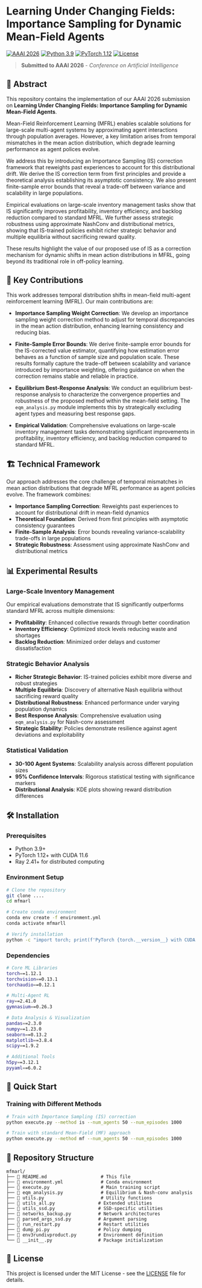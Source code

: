 # Learning Under Changing Fields: Importance Sampling for Dynamic Mean-Field Agents

[![AAAI 2026](https://img.shields.io/badge/AAAI-2026-blue.svg)](https://aaai.org/conference/aaai/aaai-26/)
[![Python 3.9](https://img.shields.io/badge/python-3.9-blue.svg)](https://www.python.org/downloads/release/python-390/)
[![PyTorch 1.12](https://img.shields.io/badge/PyTorch-1.12-red.svg)](https://pytorch.org/)
[![License](https://img.shields.io/badge/License-MIT-green.svg)](LICENSE)

> **Submitted to AAAI 2026** - *Conference on Artificial Intelligence*

## 📖 Abstract

This repository contains the implementation of our AAAI 2026 submission on **Learning Under Changing Fields: Importance Sampling for Dynamic Mean-Field Agents**. 

Mean-Field Reinforcement Learning (MFRL) enables scalable solutions for large-scale multi-agent systems by approximating agent interactions through population averages. However, a key limitation arises from temporal mismatches in the mean action distribution, which degrade learning performance as agent polices evolve. 

We address this by introducing an Importance Sampling (IS) correction framework that reweights past experiences to account for this distributional drift. We derive the IS correction term from first principles and provide a theoretical analysis establishing its asymptotic consistency. We also present finite-sample error bounds that reveal a trade-off between variance and scalability in large populations.

Empirical evaluations on large-scale inventory management tasks show that IS significantly improves profitability, inventory efficiency, and backlog reduction compared to standard MFRL. We further assess strategic robustness using approximate NashConv and distributional metrics, showing that IS-trained policies exhibit richer strategic behavior and multiple equilibria without sacrificing reward quality.

These results highlight the value of our proposed use of IS as a correction mechanism for dynamic shifts in mean action distributions in MFRL, going beyond its traditional role in off-policy learning.


## 🔬 Key Contributions

This work addresses temporal distribution shifts in mean-field multi-agent reinforcement learning (MFRL). Our main contributions are:

- **Importance Sampling Weight Correction**: We develop an importance sampling weight correction method to adjust for temporal discrepancies in the mean action distribution, enhancing learning consistency and reducing bias.

- **Finite-Sample Error Bounds**: We derive finite-sample error bounds for the IS-corrected value estimator, quantifying how estimation error behaves as a function of sample size and population scale. These results formally capture the trade-off between scalability and variance introduced by importance weighting, offering guidance on when the correction remains stable and reliable in practice.

- **Equilibrium Best-Response Analysis**: We conduct an equilibrium best-response analysis to characterize the convergence properties and robustness of the proposed method within the mean-field setting. The `eqm_analysis.py` module implements this by strategically excluding agent types and measuring best response gaps.

- **Empirical Validation**: Comprehensive evaluations on large-scale inventory management tasks demonstrating significant improvements in profitability, inventory efficiency, and backlog reduction compared to standard MFRL.

## 🏗️ Technical Framework

Our approach addresses the core challenge of temporal mismatches in mean action distributions that degrade MFRL performance as agent policies evolve. The framework combines:

- **Importance Sampling Correction**: Reweights past experiences to account for distributional drift in mean-field dynamics
- **Theoretical Foundation**: Derived from first principles with asymptotic consistency guarantees
- **Finite-Sample Analysis**: Error bounds revealing variance-scalability trade-offs in large populations
- **Strategic Robustness**: Assessment using approximate NashConv and distributional metrics

## 📊 Experimental Results

### Large-Scale Inventory Management
Our empirical evaluations demonstrate that IS significantly outperforms standard MFRL across multiple dimensions:

- **Profitability**: Enhanced collective rewards through better coordination
- **Inventory Efficiency**: Optimized stock levels reducing waste and shortages  
- **Backlog Reduction**: Minimized order delays and customer dissatisfaction

### Strategic Behavior Analysis
- **Richer Strategic Behavior**: IS-trained policies exhibit more diverse and robust strategies
- **Multiple Equilibria**: Discovery of alternative Nash equilibria without sacrificing reward quality
- **Distributional Robustness**: Enhanced performance under varying population dynamics
- **Best Response Analysis**: Comprehensive evaluation using `eqm_analysis.py` for Nash-conv assessment
- **Strategic Stability**: Policies demonstrate resilience against agent deviations and exploitability

### Statistical Validation
- **30-100 Agent Systems**: Scalability analysis across different population sizes
- **95% Confidence Intervals**: Rigorous statistical testing with significance markers
- **Distributional Analysis**: KDE plots showing reward distribution differences

## 🛠️ Installation

### Prerequisites
- Python 3.9+
- PyTorch 1.12+ with CUDA 11.6
- Ray 2.41+ for distributed computing

### Environment Setup
```bash
# Clone the repository
git clone ....
cd mfmarl

# Create conda environment
conda env create -f environment.yml
conda activate mfmarll

# Verify installation
python -c "import torch; print(f'PyTorch {torch.__version__} with CUDA: {torch.cuda.is_available()}')"
```

### Dependencies
```bash
# Core ML Libraries
torch==1.12.1
torchvision==0.13.1
torchaudio==0.12.1

# Multi-Agent RL
ray==2.41.0
gymnasium==0.26.3

# Data Analysis & Visualization
pandas==2.3.0
numpy==1.23.0
seaborn==0.13.2
matplotlib==3.8.4
scipy==1.9.2

# Additional Tools
h5py==3.12.1
pyyaml==6.0.2
```

## 🚀 Quick Start

### Training with Different Methods
```bash
# Train with Importance Sampling (IS) correction
python execute.py --method is --num_agents 50 --num_episodes 1000

# Train with standard Mean-Field (MF) approach  
python execute.py --method mf --num_agents 50 --num_episodes 1000
```
## 📁 Repository Structure

```text
mfmarl/
├── 📄 README.md                    # This file
├── 📄 environment.yml              # Conda environment
├── 📄 execute.py                   # Main training script
├── 📄 eqm_analysis.py              # Equilibrium & Nash-conv analysis
├── 📄 utils.py                     # Utility functions
├── 📄 utils_all.py                # Extended utilities
├── 📄 utils_ssd.py                # SSD-specific utilities
├── 📄 networks_backup.py          # Network architectures
├── 📄 parsed_args_ssd.py          # Argument parsing
├── 📄 run_restart.py              # Restart utilities
├── 📄 dump_pi.py                  # Policy dumping
├── 📄 env3rundivproduct.py        # Environment definition
└── 📄 __init__.py                 # Package initialization
```




## 📜 License

This project is licensed under the MIT License - see the [LICENSE](LICENSE) file for details.

